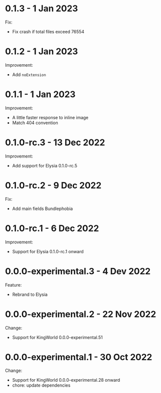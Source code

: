 # 0.1.3 - 1 Jan 2023
Fix:
- Fix crash if total files exceed 76554

# 0.1.2 - 1 Jan 2023
Improvement:
- Add `noExtension`

# 0.1.1 - 1 Jan 2023
Improvement:
- A little faster response to inline image
- Match 404 convention

# 0.1.0-rc.3 - 13 Dec 2022
Improvement:
- Add support for Elysia 0.1.0-rc.5

# 0.1.0-rc.2 - 9 Dec 2022
Fix:
- Add main fields Bundlephobia

# 0.1.0-rc.1 - 6 Dec 2022
Improvement:
- Support for Elysia 0.1.0-rc.1 onward

# 0.0.0-experimental.3 - 4 Dev 2022
Feature:
- Rebrand to Elysia

# 0.0.0-experimental.2 - 22 Nov 2022
Change:
- Support for KingWorld 0.0.0-experimental.51

# 0.0.0-experimental.1 - 30 Oct 2022
Change:
- Support for KingWorld 0.0.0-experimental.28 onward
- chore: update dependencies
